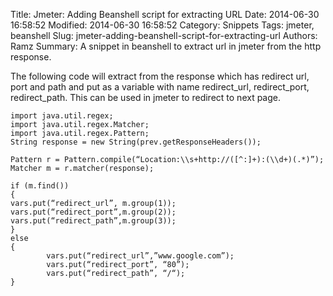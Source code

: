 Title: Jmeter: Adding Beanshell script for extracting URL
Date: 2014-06-30 16:58:52
Modified: 2014-06-30 16:58:52
Category: Snippets
Tags: jmeter, beanshell
Slug: jmeter-adding-beanshell-script-for-extracting-url
Authors: Ramz
Summary: A snippet in beanshell to extract url in jmeter from the http response.

The following code will extract from the response which has redirect url, port and path
and put as a variable with name redirect_url, redirect_port, redirect_path. This can be used in jmeter to redirect to
next page.


    import java.util.regex;
    import java.util.regex.Matcher;
    import java.util.regex.Pattern;
    String response = new String(prev.getResponseHeaders());

    Pattern r = Pattern.compile(“Location:\\s+http://([^:]+):(\\d+)(.*)”);
    Matcher m = r.matcher(response);

    if (m.find())
    {
    vars.put(“redirect_url”, m.group(1));
    vars.put(“redirect_port”,m.group(2));
    vars.put(“redirect_path”,m.group(3));
    }
    else
    {
            vars.put(“redirect_url”,”www.google.com”);
            vars.put(“redirect_port”, “80”);
            vars.put(“redirect_path”, “/“);
    }

